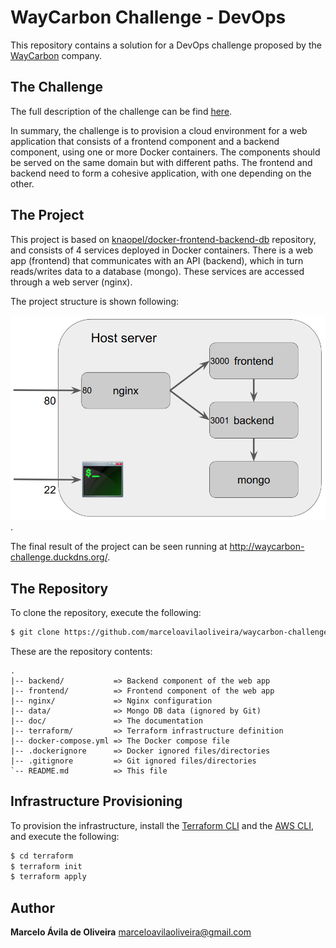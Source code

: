 # WayCarbon Challenge - DevOps #

This repository contains a solution for a DevOps challenge proposed by the [WayCarbon](https://waycarbon.com/) company.

## The Challenge ##

The full description of the challenge can be find [here](doc/waycarbon-challenge.pdf).

In summary, the challenge is to provision a cloud environment for a web application that consists of a frontend component and a backend component, using one or more Docker containers. The components should be served on the same domain but with different paths. The frontend and backend need to form a cohesive application, with one depending on the other.

## The Project ##

This project is based on [knaopel/docker-frontend-backend-db](https://github.com/knaopel/docker-frontend-backend-db) repository, and consists of 4 services deployed in Docker containers. There is a web app (frontend) that communicates with an API (backend), which in turn reads/writes data to a database (mongo). These services are accessed through a web server (nginx).

The project structure is shown following: 

![Project Structure](doc/project-structure.png).

The final result of the project can be seen running at http://waycarbon-challenge.duckdns.org/.

## The Repository ##

To clone the repository, execute the following:

```bash
$ git clone https://github.com/marceloavilaoliveira/waycarbon-challenge.git
```

These are the repository contents:

```
.
|-- backend/           => Backend component of the web app
|-- frontend/          => Frontend component of the web app
|-- nginx/             => Nginx configuration
|-- data/              => Mongo DB data (ignored by Git)
|-- doc/               => The documentation
|-- terraform/         => Terraform infrastructure definition
|-- docker-compose.yml => The Docker compose file
|-- .dockerignore      => Docker ignored files/directories
|-- .gitignore         => Git ignored files/directories
`-- README.md          => This file
```

## Infrastructure Provisioning ##

To provision the infrastructure, install the [Terraform CLI](https://developer.hashicorp.com/terraform/tutorials/aws-get-started/install-cli) and the [AWS CLI](https://docs.aws.amazon.com/cli/latest/userguide/getting-started-install.html), and execute the following:

```bash
$ cd terraform
$ terraform init
$ terraform apply
```

## Author ##

**Marcelo Ávila de Oliveira**
[marceloavilaoliveira@gmail.com](marceloavilaoliveira@gmail.com)
